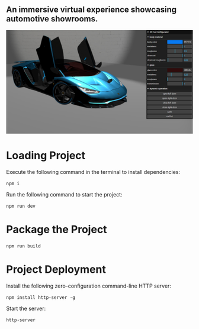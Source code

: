 
## An immersive virtual experience showcasing automotive showrooms.

<p align="center">
  <kbd>
<img src="./public/mainpage.png"></img>
  </kbd>
</p>

# Loading Project

Execute the following command in the terminal to install dependencies:

```
npm i
```

Run the following command to start the project:

```
npm run dev
```

# Package the Project

```
npm run build
```

# Project Deployment

Install the following zero-configuration command-line HTTP server:

```
npm install http-server -g
```

Start the server:

```
http-server
```



